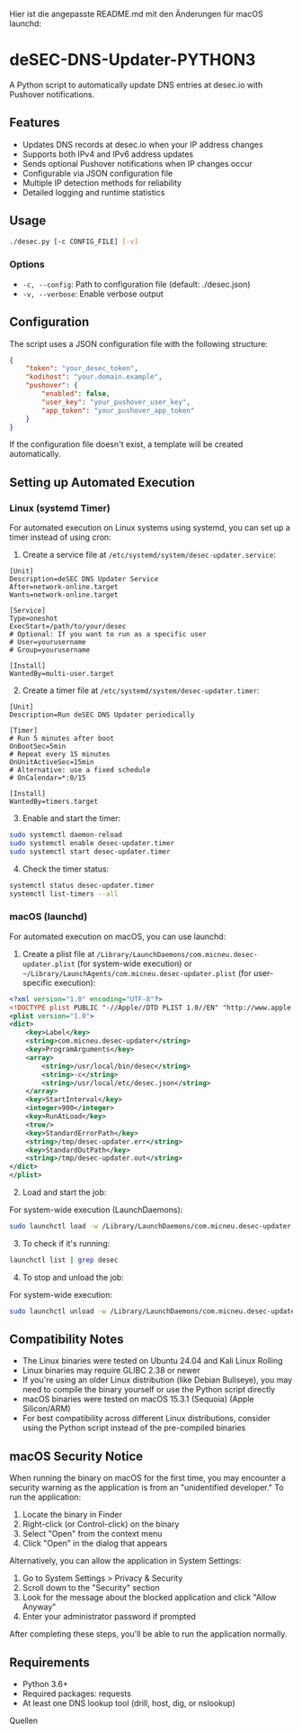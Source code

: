 Hier ist die angepasste README.md mit den Änderungen für macOS launchd:

# deSEC-DNS-Updater-PYTHON3

A Python script to automatically update DNS entries at desec.io with Pushover notifications.

## Features

- Updates DNS records at desec.io when your IP address changes
- Supports both IPv4 and IPv6 address updates
- Sends optional Pushover notifications when IP changes occur
- Configurable via JSON configuration file
- Multiple IP detection methods for reliability
- Detailed logging and runtime statistics

## Usage

```bash
./desec.py [-c CONFIG_FILE] [-v]
```

### Options

- `-c, --config`: Path to configuration file (default: ./desec.json)
- `-v, --verbose`: Enable verbose output

## Configuration

The script uses a JSON configuration file with the following structure:

```json
{
    "token": "your_desec_token",
    "kodihost": "your.domain.example",
    "pushover": {
        "enabled": false,
        "user_key": "your_pushover_user_key",
        "app_token": "your_pushover_app_token"
    }
}
```

If the configuration file doesn't exist, a template will be created automatically.

## Setting up Automated Execution

### Linux (systemd Timer)

For automated execution on Linux systems using systemd, you can set up a timer instead of using cron:

1. Create a service file at `/etc/systemd/system/desec-updater.service`:

```
[Unit]
Description=deSEC DNS Updater Service
After=network-online.target
Wants=network-online.target

[Service]
Type=oneshot
ExecStart=/path/to/your/desec
# Optional: If you want to run as a specific user
# User=yourusername
# Group=yourusername

[Install]
WantedBy=multi-user.target
```

2. Create a timer file at `/etc/systemd/system/desec-updater.timer`:

```
[Unit]
Description=Run deSEC DNS Updater periodically

[Timer]
# Run 5 minutes after boot
OnBootSec=5min
# Repeat every 15 minutes
OnUnitActiveSec=15min
# Alternative: use a fixed schedule
# OnCalendar=*:0/15

[Install]
WantedBy=timers.target
```

3. Enable and start the timer:

```bash
sudo systemctl daemon-reload
sudo systemctl enable desec-updater.timer
sudo systemctl start desec-updater.timer
```

4. Check the timer status:

```bash
systemctl status desec-updater.timer
systemctl list-timers --all
```

### macOS (launchd)

For automated execution on macOS, you can use launchd:

1. Create a plist file at `/Library/LaunchDaemons/com.micneu.desec-updater.plist` (for system-wide execution) or `~/Library/LaunchAgents/com.micneu.desec-updater.plist` (for user-specific execution):

```xml
<?xml version="1.0" encoding="UTF-8"?>
<!DOCTYPE plist PUBLIC "-//Apple//DTD PLIST 1.0//EN" "http://www.apple.com/DTDs/PropertyList-1.0.dtd">
<plist version="1.0">
<dict>
    <key>Label</key>
    <string>com.micneu.desec-updater</string>
    <key>ProgramArguments</key>
    <array>
        <string>/usr/local/bin/desec</string>
        <string>-c</string>
        <string>/usr/local/etc/desec.json</string>
    </array>
    <key>StartInterval</key>
    <integer>900</integer>
    <key>RunAtLoad</key>
    <true/>
    <key>StandardErrorPath</key>
    <string>/tmp/desec-updater.err</string>
    <key>StandardOutPath</key>
    <string>/tmp/desec-updater.out</string>
</dict>
</plist>
```

2. Load and start the job:

For system-wide execution (LaunchDaemons):
```bash
sudo launchctl load -w /Library/LaunchDaemons/com.micneu.desec-updater.plist
```

3. To check if it's running:

```bash
launchctl list | grep desec
```

4. To stop and unload the job:

For system-wide execution:
```bash
sudo launchctl unload -w /Library/LaunchDaemons/com.micneu.desec-updater.plist
```

## Compatibility Notes

- The Linux binaries were tested on Ubuntu 24.04 and Kali Linux Rolling
- Linux binaries may require GLIBC 2.38 or newer
- If you're using an older Linux distribution (like Debian Bullseye), you may need to compile the binary yourself or use the Python script directly
- macOS binaries were tested on macOS 15.3.1 (Sequoia) (Apple Silicon/ARM)
- For best compatibility across different Linux distributions, consider using the Python script instead of the pre-compiled binaries

## macOS Security Notice

When running the binary on macOS for the first time, you may encounter a security warning as the application is from an "unidentified developer." To run the application:

1. Locate the binary in Finder
2. Right-click (or Control-click) on the binary
3. Select "Open" from the context menu
4. Click "Open" in the dialog that appears

Alternatively, you can allow the application in System Settings:
1. Go to System Settings > Privacy & Security
2. Scroll down to the "Security" section
3. Look for the message about the blocked application and click "Allow Anyway"
4. Enter your administrator password if prompted

After completing these steps, you'll be able to run the application normally.

## Requirements

- Python 3.6+
- Required packages: requests
- At least one DNS lookup tool (drill, host, dig, or nslookup)

Quellen
